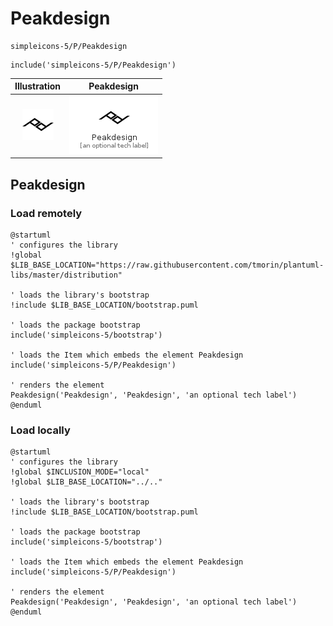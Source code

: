 # Peakdesign


```text
simpleicons-5/P/Peakdesign
```

```text
include('simpleicons-5/P/Peakdesign')
```



| Illustration | Peakdesign |
| :---: | :---: |
| ![illustration for Illustration](../../simpleicons-5/P/Peakdesign.png) | ![illustration for Peakdesign](../../simpleicons-5/P/Peakdesign.Local.png) |




## Peakdesign

### Load remotely
```plantuml
@startuml
' configures the library
!global $LIB_BASE_LOCATION="https://raw.githubusercontent.com/tmorin/plantuml-libs/master/distribution"

' loads the library's bootstrap
!include $LIB_BASE_LOCATION/bootstrap.puml

' loads the package bootstrap
include('simpleicons-5/bootstrap')

' loads the Item which embeds the element Peakdesign
include('simpleicons-5/P/Peakdesign')

' renders the element
Peakdesign('Peakdesign', 'Peakdesign', 'an optional tech label')
@enduml
```

### Load locally
```plantuml
@startuml
' configures the library
!global $INCLUSION_MODE="local"
!global $LIB_BASE_LOCATION="../.."

' loads the library's bootstrap
!include $LIB_BASE_LOCATION/bootstrap.puml

' loads the package bootstrap
include('simpleicons-5/bootstrap')

' loads the Item which embeds the element Peakdesign
include('simpleicons-5/P/Peakdesign')

' renders the element
Peakdesign('Peakdesign', 'Peakdesign', 'an optional tech label')
@enduml
```

